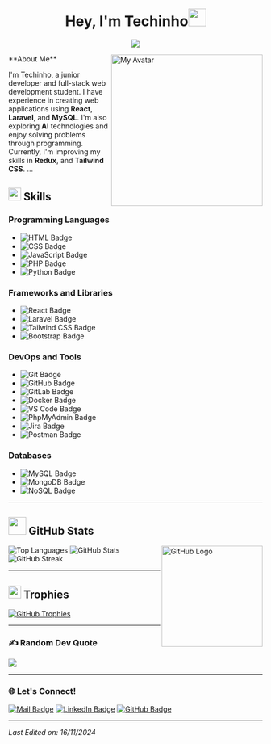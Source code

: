 <h1 align="center"><b>Hey, I'm Techinho</b><img src="https://media.giphy.com/media/hvRJCLFzcasrR4ia7z/giphy.gif" width="35"></h1>

<p align="center">
  <a href="https://github.com/DenverCoder1/readme-typing-svg">
    <img src="https://readme-typing-svg.herokuapp.com?font=Time+New+Roman&color=cyan&size=25&center=true&vCenter=true&width=600&height=100&lines=Hey!+It's+Techinho!;Junior+Full+Stack+Developer;AI+Enthusiast;Always+Learning+New+Things...">
  </a>
</p>

<!-- About Me -->
<img align="right" src="https://imgcdn.stablediffusionweb.com/2024/10/14/dc698df4-65c3-473e-900b-d64b5f31493d.jpg" width="300px" alt="My Avatar">
**About Me**

I'm Techinho, a junior developer and full-stack web development student. I have experience in creating web applications using **React**, **Laravel**, and **MySQL**. I'm also exploring **AI** technologies and enjoy solving problems through programming. Currently, I'm improving my skills in **Redux**, and **Tailwind CSS**.
...

## <img src="https://media.giphy.com/media/QssGEmpkyEOhBCb7e1/giphy.gif" width="25"> **Skills**

### **Programming Languages**
- ![HTML Badge](https://img.shields.io/badge/-HTML5-E34F26?style=for-the-badge&logo=html5&logoColor=white)
- ![CSS Badge](https://img.shields.io/badge/-CSS3-1572B6?style=for-the-badge&logo=css3&logoColor=white)
- ![JavaScript Badge](https://img.shields.io/badge/-JavaScript-F7DF1E?style=for-the-badge&logo=javascript&logoColor=black)
- ![PHP Badge](https://img.shields.io/badge/-PHP-777BB4?style=for-the-badge&logo=php&logoColor=white)
- ![Python Badge](https://img.shields.io/badge/-Python-3776AB?style=for-the-badge&logo=python&logoColor=white)

### **Frameworks and Libraries**
- ![React Badge](https://img.shields.io/badge/-React-61DAFB?style=for-the-badge&logo=react&logoColor=black)
- ![Laravel Badge](https://img.shields.io/badge/-Laravel-FF2D20?style=for-the-badge&logo=laravel&logoColor=white)
- ![Tailwind CSS Badge](https://img.shields.io/badge/-Tailwind%20CSS-06B6D4?style=for-the-badge&logo=tailwindcss&logoColor=white)
- ![Bootstrap Badge](https://img.shields.io/badge/-Bootstrap-7952B3?style=for-the-badge&logo=bootstrap&logoColor=white)

### **DevOps and Tools**
- ![Git Badge](https://img.shields.io/badge/-Git-F05032?style=for-the-badge&logo=git&logoColor=white)
- ![GitHub Badge](https://img.shields.io/badge/-GitHub-181717?style=for-the-badge&logo=github&logoColor=white)
- ![GitLab Badge](https://img.shields.io/badge/-GitLab-FCA121?style=for-the-badge&logo=gitlab&logoColor=white)
- ![Docker Badge](https://img.shields.io/badge/-Docker-2496ED?style=for-the-badge&logo=docker&logoColor=white)
- ![VS Code Badge](https://img.shields.io/badge/-VS%20Code-007ACC?style=for-the-badge&logo=visual-studio-code&logoColor=white)
- ![PhpMyAdmin Badge](https://img.shields.io/badge/-PhpMyAdmin-6C78AF?style=for-the-badge&logo=phpmyadmin&logoColor=white)
- ![Jira Badge](https://img.shields.io/badge/-Jira-0052CC?style=for-the-badge&logo=jira&logoColor=white)
- ![Postman Badge](https://img.shields.io/badge/-Postman-FF6C37?style=for-the-badge&logo=postman&logoColor=white)

### **Databases**
- ![MySQL Badge](https://img.shields.io/badge/-MySQL-4479A1?style=for-the-badge&logo=mysql&logoColor=white)
- ![MongoDB Badge](https://img.shields.io/badge/-MongoDB-47A248?style=for-the-badge&logo=mongodb&logoColor=white)
- ![NoSQL Badge](https://img.shields.io/badge/-NoSQL-FF4F40?style=for-the-badge&logo=numpy&logoColor=white)

---

## <img src="https://media.giphy.com/media/iY8CRBdQXODJSCERIr/giphy.gif" width="35"> **GitHub Stats**
<img align="right" width="200px" src="https://media.giphy.com/media/TEnXkcsHrP4YedChhA/giphy.gif" alt="GitHub Logo">

![Top Languages](https://github-readme-stats.vercel.app/api/top-langs/?username=Techinho&layout=compact&theme=radical)
![GitHub Stats](https://github-readme-stats.vercel.app/api?username=Techinho&show_icons=true&theme=radical)
![GitHub Streak](https://github-readme-streak-stats.herokuapp.com/?user=Techinho&theme=radical)

---

## <img src="https://media.giphy.com/media/dxIWYNNVCxFXdP76XE/giphy.gif" width="25"> **Trophies**
[![GitHub Trophies](https://github-profile-trophy.vercel.app/?username=Techinho&theme=nord&column=7)](https://github.com/Techinho)

---

### ✍️ Random Dev Quote
![](https://quotes-github-readme.vercel.app/api?type=horizontal&theme=radical)

---

### 🌐 **Let's Connect!**
[![Mail Badge](https://img.shields.io/badge/-Techinho-blue?style=flat&logo=gmail&logoColor=white)](mailto:ilyassezzaouya4@gmail.com) 
[![LinkedIn Badge](https://img.shields.io/badge/-Techinho-blue?style=flat&logo=linkedin&logoColor=white)](https://www.linkedin.com/in/ezzaouyailyass)
[![GitHub Badge](https://img.shields.io/badge/-Techinho-black?style=flat&logo=github&logoColor=white)](https://github.com/Techinho)

---

_Last Edited on: 16/11/2024_
